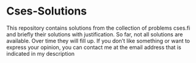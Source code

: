 # Cses-Solutions
This repository contains solutions from the collection of problems cses.fi and briefly their solutions with justification.
So far, not all solutions are available. Over time they will fill up.
If you don’t like something or want to express your opinion, you can contact me at the email address that is indicated in my description
